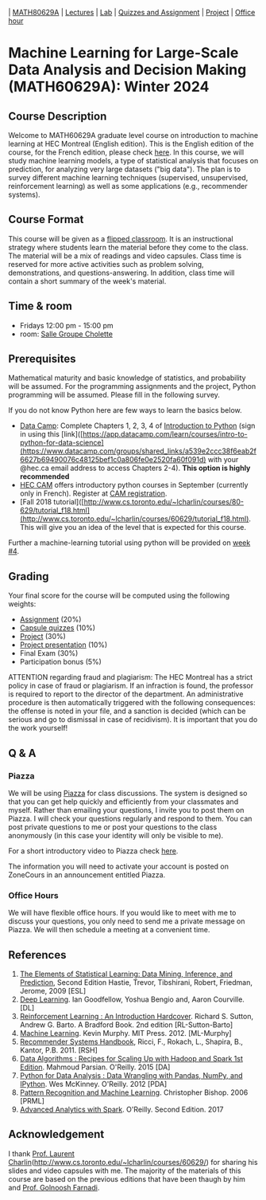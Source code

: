 | [MATH80629A](main.md) | [Lectures](lectures.md) | [Lab](lab.md) | [Quizzes and Assignment](homework.md) | [Project](project.md) | [Office hour](office_hr.md)
# Machine Learning for Large-Scale Data Analysis and Decision Making (MATH60629A): Winter 2024

## Course Description
Welcome to MATH60629A graduate level course on introduction to machine learning at HEC Montreal (English edition). This is the English edition of the course, for the French edition, please check [here](http://www.cs.toronto.edu/~lcharlin/courses/60629/index_fr.html).
In this course, we will study machine learning models, a type of statistical analysis that focuses on prediction, for analyzing very large datasets ("big data").
The plan is to survey different machine learning techniques (supervised, unsupervised, reinforcement learning) as well as some applications (e.g., recommender systems).


## Course Format
This course will be given as a [flipped classroom](https://en.wikipedia.org/wiki/Flipped_classroom). It is an instructional strategy where students learn the material before they come to the class. The material will be a mix of readings and video capsules. Class time is reserved for more active activities such as problem solving, demonstrations, and questions-answering. In addition, class time will contain a short summary of the week's material.

## Time & room
- Fridays 12:00 pm - 15:00 pm
- room: [Salle Groupe Cholette](https://www.hec.ca/campus/edifices/cote_sainte_catherine/1er_etage/salles_cours/cholette.html)

<!--## Feedback-->
<!-- Please use this [form](https://forms.gle/VVNQogf2fBi9tKq38) to provide feedback about the course.-->

## Prerequisites
Mathematical maturity and basic knowledge of statistics, and probability will be assumed. 
For the programming assignments and the project, Python programming will be assumed. Please fill in the following survey. 
<!-- ### Survey
- [Student Introduction suvery](https://forms.gle/jnwjMkkSXYiZShqE9), due **January 15, 2024**.-->

If you do not know Python here are few ways to learn the basics below. 

- [Data Camp](https://www.datacamp.com/onboarding/create_account?track_id=17): Complete Chapters 1, 2, 3, 4 of [Introduction to Python](https://app.datacamp.com/learn/courses/intro-to-python-for-data-science) (sign in using this [link]([https://app.datacamp.com/learn/courses/intro-to-python-for-data-science](https://www.datacamp.com/groups/shared_links/a539e2ccc38f6eab2f6627b69490076c48125bef1c0a806fe0e2520fa60f091d) with your @hec.ca email address to access Chapters 2-4). **This option is highly recommended**
- [HEC CAM]() offers introductory python courses in September (currently only in French). Register at [CAM registration](https://inscription.hec.ca/cams/).
- [Fall 2018 tutorial]([http://www.cs.toronto.edu/~lcharlin/courses/80-629/tutorial_f18.html](http://www.cs.toronto.edu/~lcharlin/courses/60629/tutorial_f18.html). This will give you an idea of the level that is expected for this course.  

Further a machine-learning tutorial using python will be provided on [week #4](lectures.md).

## Grading
Your final score for the course will be computed using the following weights:

- [Assignment](homework.md) (20%)
- [Capsule quizzes](homework.md)  (10%)
- [Project](project.md) (30%)
- [Project presentation](project.md) (10%)
- Final Exam (30%)
- Participation bonus (5%)

ATTENTION regarding fraud and plagiarism: The HEC Montreal has a strict policy in case of fraud or plagiarism. If an infraction is found, the professor is required to report to the director of the department. An administrative procedure is then automatically triggered with the following consequences: the offense is noted in your file, and a sanction is decided (which can be serious and go to dismissal in case of recidivism). It is important that you do the work yourself!

## Q & A 
### Piazza
We will be using [Piazza](https://piazza.com/) for class discussions. The system is designed so that you can get help quickly and efficiently from your classmates and myself. Rather than emailing your questions, I invite you to post them on Piazza. I will check your questions regularly and respond to them. You can post private questions to me or post your questions to the class anonymously (in this case your identity will only be visible to me).

For a short introductory video to Piazza check [here](https://www.youtube.com/watch?v=tqGummy1Be4&list=PLEOX0FOixqJ4gJEWOelsBJBQ1mD05ZUKC).

The information you will need to activate your account is posted on ZoneCours in an announcement entitled Piazza.  

### Office Hours 
We will have flexible office hours. If you would like to meet with me to discuss your questions, you only need to send me a private message on Piazza. We will then schedule a meeting at a convenient time. 

## References
1. [The Elements of Statistical Learning: Data Mining, Inference, and Prediction](https://web.stanford.edu/~hastie/Papers/ESLII.pdf), Second Edition Hastie, Trevor, Tibshirani, Robert, Friedman, Jerome, 2009 [ESL]
2. [Deep Learning](http://deeplearningbook.org/). Ian Goodfellow, Yoshua Bengio and, Aaron Courville. [DL]
3. [Reinforcement Learning : An Introduction Hardcover](http://incompleteideas.net/book/the-book-2nd.html). Richard S. Sutton, Andrew G. Barto. A Bradford Book. 2nd edition [RL-Sutton-Barto]
4. [Machine Learning](https://probml.github.io/pml-book/book0.html). Kevin Murphy. MIT Press. 2012. [ML-Murphy]
5. [Recommender Systems Handbook](), Ricci, F., Rokach, L., Shapira, B., Kantor, P.B. 2011. [RSH]
6. [Data Algorithms : Recipes for Scaling Up with Hadoop and Spark 1st Edition](https://www.springer.com/gp/book/9780387858203). Mahmoud Parsian. O'Reilly. 2015 [DA]
7. [Python for Data Analysis : Data Wrangling with Pandas, NumPy, and IPython](https://bedford-computing.co.uk/learning/wp-content/uploads/2015/10/Python-for-Data-Analysis.pdf). Wes McKinney. O'Reilly. 2012 [PDA]
8. [Pattern Recognition and Machine Learning](http://users.isr.ist.utl.pt/~wurmd/Livros/school/Bishop%20-%20Pattern%20Recognition%20And%20Machine%20Learning%20-%20Springer%20%202006.pdf). Christopher Bishop. 2006 [PRML]
9. [Advanced Analytics with Spark](https://www.oreilly.com/library/view/advanced-analytics-with/9781491972946/). O'Reilly. Second Edition. 2017

## Acknowledgement
I thank [Prof. Laurent Charlin]([http://www.cs.toronto.edu/~lcharlin/courses/80-629/)(http://www.cs.toronto.edu/~lcharlin/courses/60629/) for sharing his slides and video capsules with me. The majority of the materials of this course are based on the previous editions that have been thaugh by him and [Prof. Golnoosh Farnadi](https://gfarnadi.github.io/).
